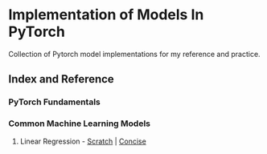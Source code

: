 # Implementation of Models In PyTorch

Collection of Pytorch model implementations for my reference and practice.

## Index and Reference

### PyTorch Fundamentals

### Common Machine Learning Models
1. Linear Regression - [Scratch](https://github.com/vedanthv/pytorch-implementations/blob/main/linearRegressionScratch.py) | [Concise](https://github.com/vedanthv/pytorch-implementations/blob/main/linearRegressionConcise.py)

